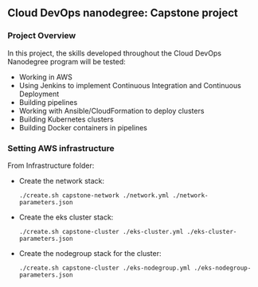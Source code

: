 ## Cloud DevOps nanodegree: Capstone project
### Project Overview
In this project, the skills developed throughout the Cloud DevOps Nanodegree program will be tested:

* Working in AWS
* Using Jenkins to implement Continuous Integration and Continuous  Deployment
* Building pipelines
* Working with Ansible/CloudFormation to deploy clusters
* Building Kubernetes clusters
* Building Docker containers in pipelines

### Setting AWS infrastructure
From Infrastructure folder:

* Create the network stack:

    `./create.sh capstone-network ./network.yml ./network-parameters.json`

* Create the eks cluster stack:

    `./create.sh capstone-cluster ./eks-cluster.yml ./eks-cluster-parameters.json`

* Create the nodegroup stack for the cluster:

    `./create.sh capstone-cluster ./eks-nodegroup.yml ./eks-nodegroup-parameters.json`
